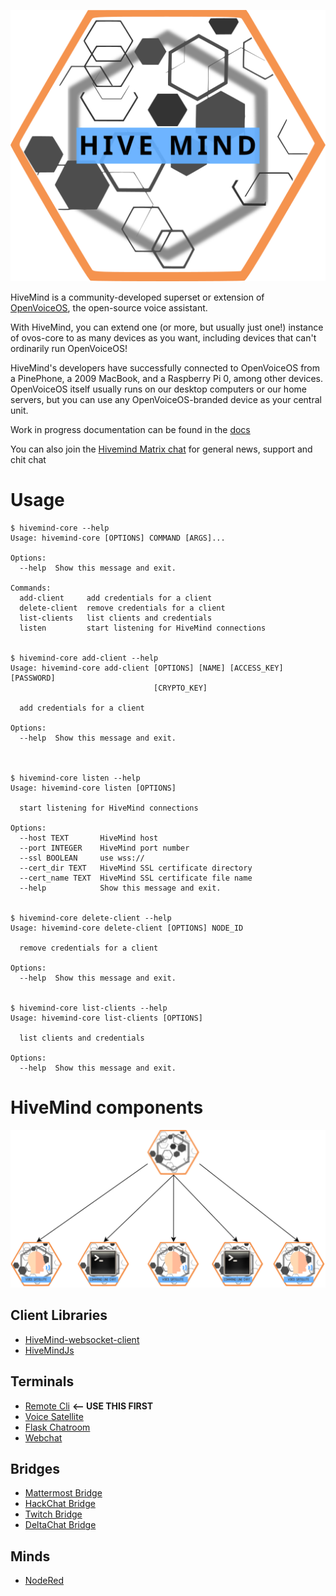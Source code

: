 <p align="center">
  <img src="https://github.com/JarbasHiveMind/HiveMind-assets/raw/master/logo/hivemind-512.png">
</p>

HiveMind is a community-developed superset or extension of [OpenVoiceOS](https://github.com/OpenVoiceOS/), the open-source voice assistant.

With HiveMind, you can extend one (or more, but usually just one!) instance of ovos-core to as many devices as you want, including devices that can't ordinarily run OpenVoiceOS!

HiveMind's developers have successfully connected to OpenVoiceOS from a PinePhone, a 2009 MacBook, and a Raspberry Pi 0, among other devices. OpenVoiceOS itself usually runs on our desktop computers or our home servers, but you can use any OpenVoiceOS-branded device as your central unit.

Work in progress documentation can be found in the [docs](https://jarbashivemind.github.io/HiveMind-community-docs)

You can also join the [Hivemind Matrix chat](https://matrix.to/#/#jarbashivemind:matrix.org) for general news, support and chit chat

# Usage

```
$ hivemind-core --help
Usage: hivemind-core [OPTIONS] COMMAND [ARGS]...

Options:
  --help  Show this message and exit.

Commands:
  add-client     add credentials for a client
  delete-client  remove credentials for a client
  list-clients   list clients and credentials
  listen         start listening for HiveMind connections


$ hivemind-core add-client --help
Usage: hivemind-core add-client [OPTIONS] [NAME] [ACCESS_KEY] [PASSWORD]
                                [CRYPTO_KEY]

  add credentials for a client

Options:
  --help  Show this message and exit.



$ hivemind-core listen --help
Usage: hivemind-core listen [OPTIONS]

  start listening for HiveMind connections

Options:
  --host TEXT       HiveMind host
  --port INTEGER    HiveMind port number
  --ssl BOOLEAN     use wss://
  --cert_dir TEXT   HiveMind SSL certificate directory
  --cert_name TEXT  HiveMind SSL certificate file name
  --help            Show this message and exit.


$ hivemind-core delete-client --help
Usage: hivemind-core delete-client [OPTIONS] NODE_ID

  remove credentials for a client

Options:
  --help  Show this message and exit.


$ hivemind-core list-clients --help
Usage: hivemind-core list-clients [OPTIONS]

  list clients and credentials

Options:
  --help  Show this message and exit.

```

# HiveMind components

![](./resources/1m5s.svg)

## Client Libraries

- [HiveMind-websocket-client](https://github.com/JarbasHiveMind/hivemind_websocket_client)
- [HiveMindJs](https://github.com/JarbasHiveMind/HiveMind-js)

## Terminals

- [Remote Cli](https://github.com/OpenJarbas/HiveMind-cli) **\<-- USE THIS FIRST**
- [Voice Satellite](https://github.com/OpenJarbas/HiveMind-voice-sat)
- [Flask Chatroom](https://github.com/JarbasHiveMind/HiveMind-flask-template)
- [Webchat](https://github.com/OpenJarbas/HiveMind-webchat)

## Bridges

- [Mattermost Bridge](https://github.com/OpenJarbas/HiveMind_mattermost_bridge)
- [HackChat Bridge](https://github.com/OpenJarbas/HiveMind-HackChatBridge)
- [Twitch Bridge](https://github.com/OpenJarbas/HiveMind-twitch-bridge)
- [DeltaChat Bridge](https://github.com/JarbasHiveMind/HiveMind-deltachat-bridge)

## Minds

- [NodeRed](https://github.com/OpenJarbas/HiveMind-NodeRed)

